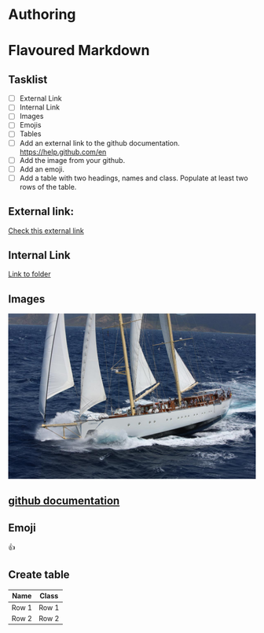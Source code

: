 # Authoring
#  Flavoured Markdown
## Tasklist
- [ ] External Link
- [ ] Internal Link
- [ ] Images
- [ ] Emojis
- [ ] Tables
- [ ] Add an external link to the github documentation. https://help.github.com/en
- [ ] Add the image from your github.
- [ ] Add an emoji.
- [ ] Add a table with two headings, names and class. Populate at least two rows of the table.
## External link:
[Check this external link](https://www.youtube.com)
## Internal Link
[Link to folder](./Pictures)
## Images
![Sailing boat](./Pictures/M-Chronos-oneway.jpg)
## [github documentation](https://help.github.com/en)
## Emoji
:+1:
## Create table 
Name|Class
----|-----
Row 1 | Row 1
Row 2 | Row 2
